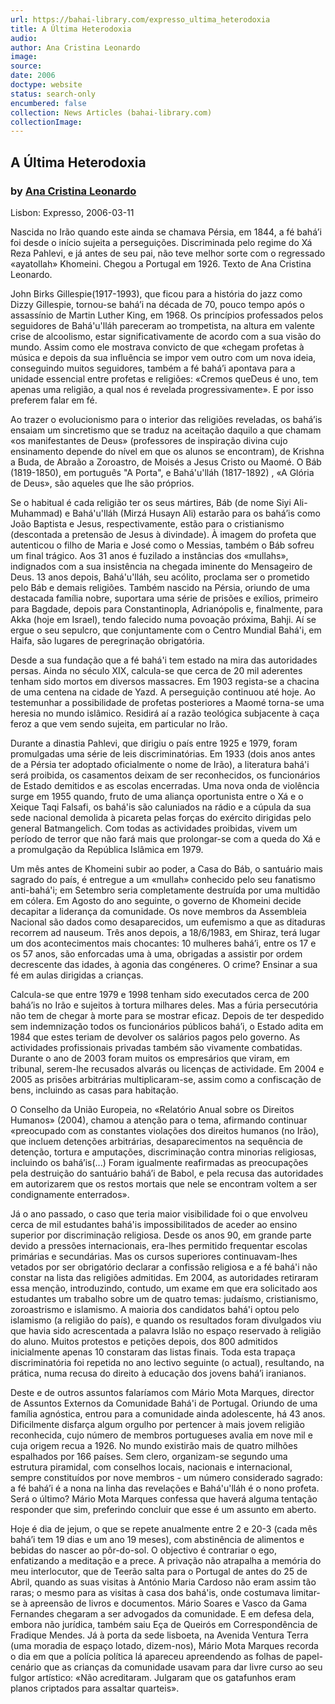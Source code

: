 ```yaml
---
url: https://bahai-library.com/expresso_ultima_heterodoxia
title: A Última Heterodoxia
audio: 
author: Ana Cristina Leonardo
image: 
source: 
date: 2006
doctype: website
status: search-only
encumbered: false
collection: News Articles (bahai-library.com)
collectionImage: 
---
```



## A Última Heterodoxia

### by [Ana Cristina Leonardo](https://bahai-library.com/author/Ana+Cristina+Leonardo)

Lisbon: Expresso, 2006-03-11


Nascida no Irão quando este ainda se chamava Pérsia, em 1844, a fé bahá’i foi desde o início sujeita a perseguições. Discriminada pelo regime do Xá Reza Pahlevi, e já antes de seu pai, não teve melhor sorte com o regressado «ayatollah» Khomeini. Chegou a Portugal em 1926. Texto de Ana Cristina Leonardo.  
  
John Birks Gillespie(1917-1993), que ficou para a história do jazz como Dizzy Gillespie, tornou-se bahá’i na década de 70, pouco tempo após o assassínio de Martin Luther King, em 1968. Os princípios professados pelos seguidores de Bahá'u'lláh pareceram ao trompetista, na altura em valente crise de alcoolismo, estar significativamente de acordo com a sua visão do mundo. Assim como ele mostrava convicto de que «chegam profetas à música e depois da sua influência se impor vem outro com um nova ideia, conseguindo muitos seguidores, também a fé bahá’i apontava para a unidade essencial entre profetas e religiões: «Cremos queDeus é uno, tem apenas uma religião, a qual nos é revelada progressivamente». E por isso preferem falar em fé.  
  
Ao trazer o evolucionismo para o interior das religiões reveladas, os bahá’is ensaiam um sincretismo que se traduz na aceitação daquilo a que chamam «os manifestantes de Deus» (professores de inspiração divina cujo ensinamento depende do nível em que os alunos se encontram), de Krishna a Buda, de Abraão a Zoroastro, de Moisés a Jesus Cristo ou Maomé. O Báb (1819-1850), em português "A Porta", e Bahá'u'lláh (1817-1892) , «A Glória de Deus», são aqueles que lhe são próprios.  
  
Se o habitual é cada religião ter os seus mártires, Báb (de nome Siyi Ali-Muhammad) e Bahá'u'lláh (Mirzá Husayn Ali) estarão para os bahá’is como João Baptista e Jesus, respectivamente, estão para o cristianismo (descontada a pretensão de Jesus à divindade). À imagem do profeta que autenticou o filho de Maria e José como o Messias, também o Báb sofreu um final trágico. Aos 31 anos é fuzilado a instâncias dos «mullahs», indignados com a sua insistência na chegada iminente do Mensageiro de Deus. 13 anos depois, Bahá'u'lláh, seu acólito, proclama ser o prometido pelo Báb e demais religiões. Também nascido na Pérsia, oriundo de uma destacada família nobre, suportara uma série de prisões e exílios, primeiro para Bagdade, depois para Constantinopla, Adrianópolis e, finalmente, para Akka (hoje em Israel), tendo falecido numa povoação próxima, Bahji. Aí se ergue o seu sepulcro, que conjuntamente com o Centro Mundial Bahá'i, em Haifa, são lugares de peregrinação obrigatória.  
  
Desde a sua fundação que a fé bahá'i tem estado na mira das autoridades persas. Ainda no século XIX, calcula-se que cerca de 20 mil aderentes tenham sido mortos em diversos massacres. Em 1903 regista-se a chacina de uma centena na cidade de Yazd. A perseguição continuou até hoje. Ao testemunhar a possibilidade de profetas posteriores a Maomé torna-se uma heresia no mundo islâmico. Residirá aí a razão teológica subjacente à caça feroz a que vem sendo sujeita, em particular no Irão.  
  
Durante a dinastia Pahlevi, que dirigiu o país entre 1925 e 1979, foram promulgadas uma série de leis discriminatórias. Em 1933 (dois anos antes de a Pérsia ter adoptado oficialmente o nome de Irão), a literatura bahá'i será proibida, os casamentos deixam de ser reconhecidos, os funcionários de Estado demitidos e as escolas encerradas. Uma nova onda de violência surge em 1955 quando, fruto de uma aliança oportunista entre o Xá e o Xeique Taqi Falsafi, os bahá'is são caluniados na rádio e a cúpula da sua sede nacional demolida à picareta pelas forças do exército dirigidas pelo general Batmangelich. Com todas as actividades proibidas, vivem um período de terror que não fará mais que prolongar-se com a queda do Xá e a promulgação da República Islâmica em 1979.  
  
Um mês antes de Khomeini subir ao poder, a Casa do Báb, o santuário mais sagrado do país, é entregue a um «mullah» conhecido pelo seu fanatismo anti-bahá'i; em Setembro seria completamente destruída por uma multidão em cólera. Em Agosto do ano seguinte, o governo de Khomeini decide decapitar a liderança da comunidade. Os nove membros da Assembleia Nacional são dados como desaparecidos, um eufemismo a que as ditaduras recorrem ad nauseum. Três anos depois, a 18/6/1983, em Shiraz, terá lugar um dos acontecimentos mais chocantes: 10 mulheres bahá’i, entre os 17 e os 57 anos, são enforcadas uma à uma, obrigadas a assistir por ordem decrescente das idades, à agonia das congéneres. O crime? Ensinar a sua fé em aulas dirigidas a crianças.  
  
Calcula-se que entre 1979 e 1998 tenham sido executados cerca de 200 bahá’is no Irão e sujeitos à tortura milhares deles. Mas a fúria persecutória não tem de chegar à morte para se mostrar eficaz. Depois de ter despedido sem indemnização todos os funcionários públicos bahá’i, o Estado adita em 1984 que estes teriam de devolver os salários pagos pelo governo. As actividades profissionais privadas também são vivamente combatidas. Durante o ano de 2003 foram muitos os empresários que viram, em tribunal, serem-lhe recusados alvarás ou licenças de actividade. Em 2004 e 2005 as prisões arbitrárias multiplicaram-se, assim como a confiscação de bens, incluindo as casas para habitação.  
  
O Conselho da União Europeia, no «Relatório Anual sobre os Direitos Humanos» (2004), chamou a atenção para o tema, afirmando continuar «preocupado com as constantes violações dos direitos humanos (no Irão), que incluem detenções arbitrárias, desaparecimentos na sequência de detenção, tortura e amputações, discriminação contra minorias religiosas, incluindo os bahá’is(...) Foram igualmente reafirmadas as preocupações pela destruição do santuário bahá’i de Babol, e pela recusa das autoridades em autorizarem que os restos mortais que nele se encontram voltem a ser condignamente enterrados».  
  
Já o ano passado, o caso que teria maior visibilidade foi o que envolveu cerca de mil estudantes bahá'is impossibilitados de aceder ao ensino superior por discriminação religiosa. Desde os anos 90, em grande parte devido a pressões internacionais, era-lhes permitido frequentar escolas primárias e secundárias. Mas os cursos superiores continuavam-lhes vetados por ser obrigatório declarar a confissão religiosa e a fé bahá'i não constar na lista das religiões admitidas. Em 2004, as autoridades retiraram essa menção, introduzindo, contudo, um exame em que era solicitado aos estudantes um trabalho sobre um de quatro temas: judaísmo, cristianismo, zoroastrismo e islamismo. A maioria dos candidatos bahá'i optou pelo islamismo (a religião do país), e quando os resultados foram divulgados viu que havia sido acrescentada a palavra Islão no espaço reservado à religião do aluno. Muitos protestos e petições depois, dos 800 admitidos inicialmente apenas 10 constaram das listas finais. Toda esta trapaça discriminatória foi repetida no ano lectivo seguinte (o actual), resultando, na prática, numa recusa do direito à educação dos jovens bahá’i iranianos.  
  
Deste e de outros assuntos falaríamos com Mário Mota Marques, director de Assuntos Externos da Comunidade Bahá'i de Portugal. Oriundo de uma família agnóstica, entrou para a comunidade ainda adolescente, há 43 anos. Dificilmente disfarça algum orgulho por pertencer à mais jovem religião reconhecida, cujo número de membros portugueses avalia em nove mil e cuja origem recua a 1926. No mundo existirão mais de quatro milhões espalhados por 166 países. Sem clero, organizam-se segundo uma estrutura piramidal, com conselhos locais, nacionais e internacional, sempre constituídos por nove membros - um número considerado sagrado: a fé bahá’i é a nona na linha das revelações e Bahá'u'lláh é o nono profeta. Será o último? Mário Mota Marques confessa que haverá alguma tentação responder que sim, preferindo concluir que esse é um assunto em aberto.  
  
Hoje é dia de jejum, o que se repete anualmente entre 2 e 20-3 (cada mês bahá’i tem 19 dias e um ano 19 meses), com abstinência de alimentos e bebidas do nascer ao pôr-do-sol. O objectivo é contrariar o ego, enfatizando a meditação e a prece. A privação não atrapalha a memória do meu interlocutor, que de Teerão salta para o Portugal de antes do 25 de Abril, quando as suas visitas à António Maria Cardoso não eram assim tão raras; o mesmo para as visitas à casa dos bahá'is, onde costumava limitar-se à apreensão de livros e documentos. Mário Soares e Vasco da Gama Fernandes chegaram a ser advogados da comunidade. E em defesa dela, embora não jurídica, também saiu Eça de Queirós em Correspondência de Fradique Mendes. Já à porta da sede lisboeta, na Avenida Ventura Terra (uma moradia de espaço lotado, dizem-nos), Mário Mota Marques recorda o dia em que a polícia política lá apareceu apreendendo as folhas de papel-cenário que as crianças da comunidade usavam para dar livre curso ao seu fulgor artístico: «Não acreditaram. Julgaram que os gatafunhos eram planos criptados para assaltar quarteis».